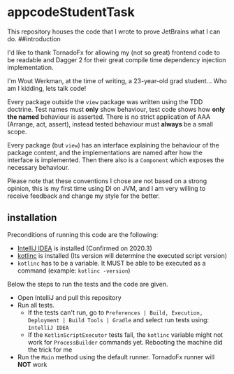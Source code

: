 # appcodeStudentTask
This repository houses the code that I wrote to prove JetBrains what I can do.
##introduction

I'd like to thank TornadoFx for allowing my (not so great) frontend code to be readable and Dagger 2 for their great 
compile time dependency injection implementation.

I'm Wout Werkman, at the time of writing, a 23-year-old grad student... Who am I kidding, lets talk code!

Every package outside the `view` package was written using the TDD doctrine. Test names must **only** show behaviour,
test code shows how **only the named** behaviour is asserted. There is no strict application of 
AAA (Arrange, act, assert), instead tested behaviour must **always** be a small scope.

Every package (but `view`) has an interface explaining the behaviour of the package content, and the implementations 
are named after how the interface is implemented. Then there also is a `Component` which exposes the necessary
behaviour.

Please note that these conventions I chose are not based on a strong opinion, this is my first time using DI on JVM, and
I am very willing to receive feedback and change my style for the better.

## installation
Preconditions of running this code are the following:
 - [IntelliJ IDEA](https://www.jetbrains.com/idea/download) is installed (Confirmed on 2020.3) 
 - [kotlinc](https://kotlinlang.org/docs/tutorials/command-line.html) is installed (Its version will determine the executed script version)
 - `kotlinc` has to be a variable. It MUST be able to be executed as a command (example: `kotlinc -version`)

Below the steps to run the tests and the code are given.
 - Open IntelliJ and pull this repository
 - Run all tests.
    - If the tests can't run, go to `Preferences | Build, Execution, Deployment | Build Tools | Gradle` and select
      run tests using: `IntelliJ IDEA`
    - If the `KotlinScriptExecutor` tests fail, the `kotlinc` variable might not work for `ProcessBuilder` commands yet.
      Rebooting the machine did the trick for me
 - Run the `Main` method using the default runner. TornadoFx runner will **NOT** work
